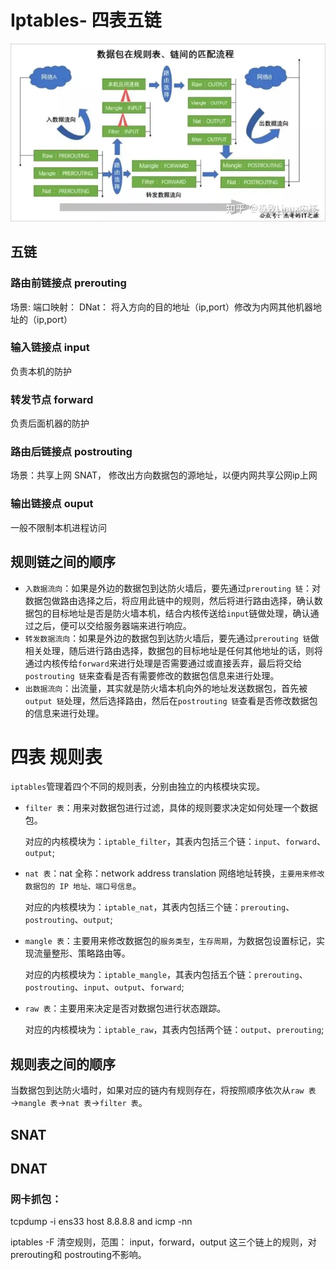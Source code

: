 # Iptables- 四表五链

![](../images/v2-4bb8abfbebb1d9245b8b7e1acf4a7792_720w_Jm-LOmr22.webp)

## 五链

### 路由前链接点 prerouting&#x20;

场景: 端口映射： DNat： 将入方向的目的地址（ip,port）修改为内网其他机器地址的（ip,port）

### 输入链接点  input&#x20;

&#x20;       负责本机的防护

### 转发节点 forward

&#x20;     负责后面机器的防护

### 路由后链接点 postrouting

&#x20;     场景：共享上网 SNAT， 修改出方向数据包的源地址，以便内网共享公网ip上网

### 输出链接点 ouput

&#x20;       一般不限制本机进程访问

## 规则链之间的顺序

- `入数据流向`：如果是外边的数据包到达防火墙后，要先通过`prerouting 链`：对数据包做路由选择之后，将应用此链中的规则，然后将进行路由选择，确认数据包的目标地址是否是防火墙本机，结合内核传送给`input`链做处理，确认通过之后，便可以交给服务器端来进行响应。
- `转发数据流向`：如果是外边的数据包到达防火墙后，要先通过`prerouting 链`做相关处理，随后进行路由选择，数据包的目标地址是任何其他地址的话，则将通过内核传给`forward`来进行处理是否需要通过或直接丢弃，最后将交给`postrouting 链`来查看是否有需要修改的数据包信息来进行处理。
- `出数据流向`：出流量，其实就是防火墙本机向外的地址发送数据包，首先被`output 链`处理，然后选择路由，然后在`postrouting 链`查看是否修改数据包的信息来进行处理。

# 四表 规则表

`iptables`管理着四个不同的规则表，分别由独立的内核模块实现。

- `filter 表`：用来对数据包进行过滤，具体的规则要求决定如何处理一个数据包。 &#x20;

  对应的内核模块为：`iptable_filter`，其表内包括三个链：`input`、`forward`、`output`;
- `nat 表`：nat 全称：network address translation 网络地址转换，`主要用来修改数据包的 IP 地址、端口号信息`。 &#x20;

  对应的内核模块为：`iptable_nat`，其表内包括三个链：`prerouting`、`postrouting`、`output`;
- `mangle 表`：主要用来修改数据包的`服务类型`，`生存周期`，为数据包设置标记，实现流量整形、策略路由等。 &#x20;

  对应的内核模块为：`iptable_mangle`，其表内包括五个链：`prerouting`、`postrouting`、`input`、`output`、`forward`;
- `raw 表`：主要用来决定是否对数据包进行状态跟踪。 &#x20;

  对应的内核模块为：`iptable_raw`，其表内包括两个链：`output`、`prerouting`;

## 规则表之间的顺序

当数据包到达防火墙时，如果对应的链内有规则存在，将按照顺序依次从`raw 表`→`mangle 表`→`nat 表`→`filter 表`。

## SNAT

## DNAT

### 网卡抓包：

tcpdump -i ens33 host 8.8.8.8 and icmp -nn

iptables -F  清空规则，范围： input，forward，output 这三个链上的规则，对prerouting和 postrouting不影响。
